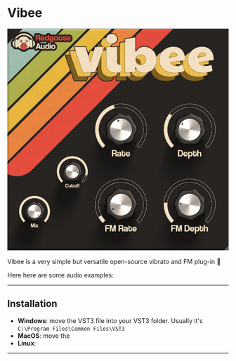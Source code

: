 # Vibee

![vibee-preview-image](preview.png)

Vibee is a very simple but versatile open-source vibrato and FM plug-in 🌊 

Here here are some audio examples:

---

## Installation

- **Windows**: move the VST3 file into your VST3 folder. Usually it's `C:\Program Files\Common Files\VST3`
- **MacOS**: move the 
- **Linux**: 

--- 




